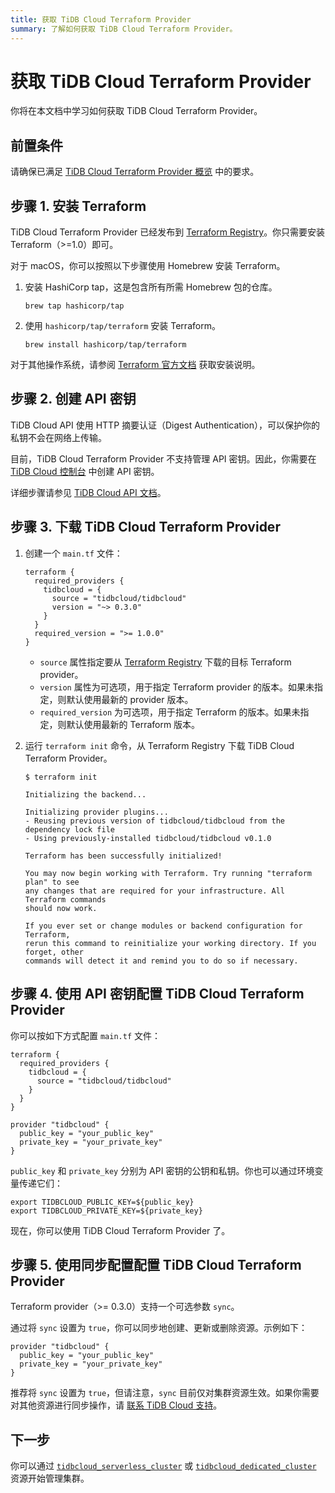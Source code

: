 ```yaml
---
title: 获取 TiDB Cloud Terraform Provider
summary: 了解如何获取 TiDB Cloud Terraform Provider。
---
```


# 获取 TiDB Cloud Terraform Provider

你将在本文档中学习如何获取 TiDB Cloud Terraform Provider。

## 前置条件

请确保已满足 [TiDB Cloud Terraform Provider 概览](/tidb-cloud/terraform-tidbcloud-provider-overview.md#requirements) 中的要求。

## 步骤 1. 安装 Terraform

TiDB Cloud Terraform Provider 已经发布到 [Terraform Registry](https://registry.terraform.io/)。你只需要安装 Terraform（>=1.0）即可。

对于 macOS，你可以按照以下步骤使用 Homebrew 安装 Terraform。

1. 安装 HashiCorp tap，这是包含所有所需 Homebrew 包的仓库。

    ```shell
    brew tap hashicorp/tap
    ```

2. 使用 `hashicorp/tap/terraform` 安装 Terraform。

    ```shell
    brew install hashicorp/tap/terraform
    ```

对于其他操作系统，请参阅 [Terraform 官方文档](https://learn.hashicorp.com/tutorials/terraform/install-cli) 获取安装说明。

## 步骤 2. 创建 API 密钥

TiDB Cloud API 使用 HTTP 摘要认证（Digest Authentication），可以保护你的私钥不会在网络上传输。

目前，TiDB Cloud Terraform Provider 不支持管理 API 密钥。因此，你需要在 [TiDB Cloud 控制台](https://tidbcloud.com/project/clusters) 中创建 API 密钥。

详细步骤请参见 [TiDB Cloud API 文档](https://docs.pingcap.com/tidbcloud/api/v1beta#section/Authentication/API-Key-Management)。

## 步骤 3. 下载 TiDB Cloud Terraform Provider

1. 创建一个 `main.tf` 文件：

   ```
   terraform {
     required_providers {
       tidbcloud = {
         source = "tidbcloud/tidbcloud"
         version = "~> 0.3.0"
       }
     }
     required_version = ">= 1.0.0"
   }
   ```

   - `source` 属性指定要从 [Terraform Registry](https://registry.terraform.io/) 下载的目标 Terraform provider。
   - `version` 属性为可选项，用于指定 Terraform provider 的版本。如果未指定，则默认使用最新的 provider 版本。
   - `required_version` 为可选项，用于指定 Terraform 的版本。如果未指定，则默认使用最新的 Terraform 版本。

2. 运行 `terraform init` 命令，从 Terraform Registry 下载 TiDB Cloud Terraform Provider。

   ```
   $ terraform init

   Initializing the backend...

   Initializing provider plugins...
   - Reusing previous version of tidbcloud/tidbcloud from the dependency lock file
   - Using previously-installed tidbcloud/tidbcloud v0.1.0

   Terraform has been successfully initialized!

   You may now begin working with Terraform. Try running "terraform plan" to see
   any changes that are required for your infrastructure. All Terraform commands
   should now work.

   If you ever set or change modules or backend configuration for Terraform,
   rerun this command to reinitialize your working directory. If you forget, other
   commands will detect it and remind you to do so if necessary.
   ```

## 步骤 4. 使用 API 密钥配置 TiDB Cloud Terraform Provider

你可以按如下方式配置 `main.tf` 文件：

```
terraform {
  required_providers {
    tidbcloud = {
      source = "tidbcloud/tidbcloud"
    }
  }
}

provider "tidbcloud" {
  public_key = "your_public_key"
  private_key = "your_private_key"
}
```

`public_key` 和 `private_key` 分别为 API 密钥的公钥和私钥。你也可以通过环境变量传递它们：

```
export TIDBCLOUD_PUBLIC_KEY=${public_key}
export TIDBCLOUD_PRIVATE_KEY=${private_key}
```

现在，你可以使用 TiDB Cloud Terraform Provider 了。

## 步骤 5. 使用同步配置配置 TiDB Cloud Terraform Provider

Terraform provider（>= 0.3.0）支持一个可选参数 `sync`。

通过将 `sync` 设置为 `true`，你可以同步地创建、更新或删除资源。示例如下：

```
provider "tidbcloud" {
  public_key = "your_public_key"
  private_key = "your_private_key"
}
```

推荐将 `sync` 设置为 `true`，但请注意，`sync` 目前仅对集群资源生效。如果你需要对其他资源进行同步操作，请 [联系 TiDB Cloud 支持](/tidb-cloud/tidb-cloud-support.md)。

## 下一步

你可以通过 [`tidbcloud_serverless_cluster`](/tidb-cloud/terraform-use-serverless-cluster-resource.md) 或 [`tidbcloud_dedicated_cluster`](/tidb-cloud/terraform-use-dedicated-cluster-resource.md) 资源开始管理集群。
